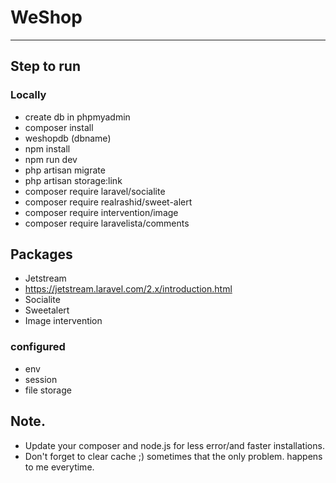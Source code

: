 # WeShop

---

## Step to run

### Locally

-   create db in phpmyadmin
-   composer install
-   weshopdb (dbname)
-   npm install
-   npm run dev
-   php artisan migrate
-   php artisan storage:link
-   composer require laravel/socialite
-   composer require realrashid/sweet-alert
-   composer require intervention/image
-   composer require laravelista/comments

## Packages

-   Jetstream
-   https://jetstream.laravel.com/2.x/introduction.html
-   Socialite
-   Sweetalert
-   Image intervention

### configured

-   env
-   session
-   file storage

## Note.

-   Update your composer and node.js for less error/and faster installations.
-   Don't forget to clear cache ;) sometimes that the only problem. happens to me everytime.
